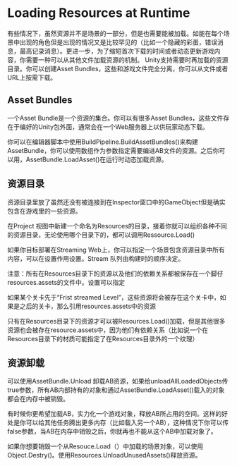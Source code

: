 # Loading Resources at Runtime
有些情况下，虽然资源并不是场景的一部分，但是也需要能被加载。如能在每个场景中出现的角色但是出现的情况又是比较罕见的（比如一个隐藏的彩蛋，错误消息，最高记录消息）。更进一步，为了缩短首次下载的时间或者动态更新游戏内容，你需要一种可以从其他文件加载资源的机制。
Unity支持需要时再加载的资源目录。你可以创建Asset Bundles，这些和游戏文件完全分离，你可以从文件或者URL上按需下载。

## Asset Bundles
一个Asset Bundle是一个资源的集合。你可以有很多Asset Bundles，这些文件存在于编好的Unity包外面，通常会在一个Web服务器上以供玩家动态下载。

你可以在编辑器脚本中使用BuildPipeline.BuildAssetBundles()来构建AssetBundle，你可以使用数组作为参数指定需要编进AB文件的资源。之后你可以用，AssetBundle.LoadAsset()在运行时动态加载资源。

## 资源目录
资源目录里放了虽然还没有被连接到在Inspector窗口中的GameObject但是确实包含在游戏里的一些资源。

在Project 视图中新建一个命名为Resources的目录，接着你就可以组织各种不同的资源目录，无论使用哪个目录下的，都可以调用Ressource.Load()

如果你目标部署在Streaming Web上，你可以指定一个场景包含资源目录中所有内容，可以在设置作用设置。Stream 队列由构建时的顺序决定。

注意：所有在Resources目录下的资源以及他们的依赖关系都被保存在一个脚仔resources.assets的文件中。设置可以指定

如果某个关卡先于“Frist streamed Level”，这些资源将会被存在这个关卡中，如果是之后的关卡，那么引用resources.assets中的资源

只有在Resources目录下的资源才可以被Resources.Load()加载，但是其他很多资源也会被存在resource.assets中，因为他们有依赖关系（比如说一个在Resources目录下的材质可能指定了在Resources目录外的一个纹理）

## 资源卸载
可以使用AssetBundle.Unload 卸载AB资源，如果给unloadAllLoadedObjects传true参数，所有AB内部持有的对象和通过AssetBundle.LoadAsset()载入的对象都会在内存中被销毁。

有时候你更希望加载AB，实力化一个游戏对象，释放AB所占用的空间。这样的好处是你可以给其他任务腾出更多内存（比如载入另一个AB），这种情况下你可以传false参数，当AB在内存中销毁之后，你就再也不能从这个AB中加载对象了。

如果你想要销毁一个从Resouce.Load（）中加载的场景对象，可以使用Object.Destry()。使用Resources.UnloadUnusedAssets()释放资源。
